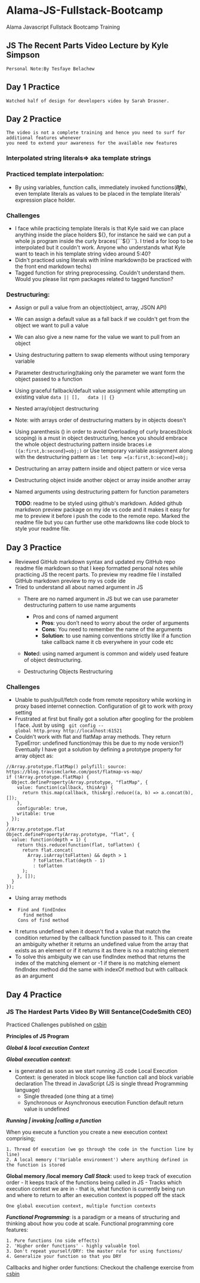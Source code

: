 # Alama-JS-Fullstack-Bootcamp
Alama Javascript Fullstack Bootcamp Training
## JS The Recent Parts Video Lecture by Kyle Simpson
    Personal Note:By Tesfaye Belachew 
## Day 1 Practice
    Watched half of design for developers video by Sarah Drasner.
## Day 2 Practice		 
    The video is not a complete training and hence you need to surf for additional features whenever
    you need to extend your awareness for the available new features
### Interpolated string literals=> aka template strings
### Practiced template interpolation:
-   By using variables, function calls, immediately invoked functions(***IIfs***), even template literals as values to be placed in the template literals' expression place holder.

### Challenges
-   I face while practicing template literals is that Kyle said we can place anything inside the place holders ${}, for instance he said we can put a whole js program inside the curly braces(```${}```). I tried a for loop to be interpolated but it couldn't work. Anyone who understands what Kyle want to teach in his template string video around 5:40?
- Didn't practiced using literals with inline markdown(to be practiced with the front end markdown techs)
- Tagged function for string preprocessing. Couldn't understand them. Would you please list npm packages related to tagged function?

### Destructuring:
-  Assign or pull a value from an object(object, array, JSON API)
-  We can assign a default  value as a fall back if we  couldn't get from the object we want to pull a value
-  We can also give a new name for the value we want to pull from an object
-  Using destructuring pattern to swap elements without using temporary variable
-  Parameter destructuring(taking only the parameter we want form the object passed to a function
-  Using graceful fallback/default value assignment  while attempting un existing value  ```data || [],   data || {} ```
-  Nested array/object destructuring
-  Note: with arrays order of destructuring matters by in objects doesn't
-  Using parenthesis () in order to avoid Overloading of curly braces(block scoping) is a must in object destructuring, hence you should embrace the whole object destructuring pattern inside braces i.e ```({a:first,b:second}=obj;)``` or Use temporary variable assignment along with the destructuring pattern as : ```let temp ={a:first,b:second}=obj;```
-   Destructuring an array pattern inside and object pattern or vice versa
-   Destructuring object inside another object or array inside another array
-   Named arguments using destructuring pattern for function parameters

    **TODO**: readme to be styled using github's markdown. Added github markdwon preview package on my ide vs code and it makes it easy for me to preview it before i push the code to the remote repo. Marked the readme file but you can further use othe markdowns like code block to style your readme file.
    
## Day 3 Practice
-   Reviewed GitHub markdown syntax and updated my GitHub repo readme file markdown so that I keep formatted personal notes while practicing JS the recent parts. To preview my readme file I installed GitHub markdown preview to my vs code ide
- Tried to understand all about named argument in JS
    -   There are no named argument in JS but we can use parameter destructuring pattern to use name arguments
		-   Pros and cons of named argument
			- **Pros**: you don’t need to worry about the order of arguments
			- **Cons**: You need to remember the name of the arguments
			- **Solution**: to use naming conventions strictly like if a function take callback name it cb everywhere in your code etc
		
	- **Note**d: using named argument is common and widely used feature of object destructuring.
	- Destructuring Objects Restructuring
### Challenges
-   Unable to push/pull/fetch code from remote repository while working in proxy based internet connection. Configuration of git to work with proxy setting
-   Frustrated at first but finally got a solution after googling for the problem I face.  Just by using ```
		git config --global http.proxy http://localhost:61521```
- Couldn't work with flat and flatMap array methods. They return TypeError: undefined function(may this be due to my node version?)
Eventually I have got a solution by defining a prototype property for array object as: 
```
//Array.prototype.flatMap() polyfill: source: https://blog.travismclarke.com/post/flatmap-vs-map/
if (!Array.prototype.flatMap) {
  Object.defineProperty(Array.prototype, "flatMap", {
    value: function(callback, thisArg) {
      return this.map(callback, thisArg).reduce((a, b) => a.concat(b), []);
    },
    configurable: true,
    writable: true
  });
} 
//Array.prototype.flat 
Object.defineProperty(Array.prototype, "flat", {
  value: function(depth = 1) {
    return this.reduce(function(flat, toFlatten) {
      return flat.concat(
        Array.isArray(toFlatten) && depth > 1
          ? toFlatten.flat(depth - 1)
          : toFlatten
      );
    }, []);
  }
});

```

	
 - Using array methods
 -      Find and findIndex
	      find method
		Cons of find method
-   It returns undefined when it doesn't find a value that match the condition returned by the callback function passed to it. This can create an ambiguity whether it returns an undefined value from the array that exists as an element or if it returns it as there is no a matching element
-   To solve this ambiguity we can use findIndex method that returns the index of the matching element or -1 if there is no matching element
	   findIndex method did the same with indexOf method but with callback as an argument
## Day 4 Practice
### JS The Hardest Parts Video By Will Sentance(CodeSmith CEO)
 Practiced Challenges published on [csbin](http://csbin.io/callbacks)
 
**Principles of JS Program**

  ***Global & local execution Context***

  ***Global execution context***: 
  - is generated as soon as we start running JS code
		Local Execution Context: is generated in block scope like function call and block variable declaration
The thread in JavaScript (JS is single thread Programming language)
	- Single threaded (one thing at a time) 
	- Synchronous or Asynchronous execution
Function default return value is undefined

***Running | invoking |calling a function***

When you execute a function you create a new execution context comprising;

	1. Thread Of execution (we go through the code in the function line by line) 
	2. A local memory ('Variable environment') where anything defined in the function is stored 

**Global memory /local memory** 
***Call Stack***: used to keep track of execution order 
	- It keeps track of the functions being called in JS 
	- Tracks which execution context we are in - that is, what 
	function is currently being run and where to return to 
	after an execution context is popped off the stack 
	
	One global execution context, multiple function contexts 
	
	
***Functional Programming***: is a paradigm or a means of structuring and thinking about how you code at scale.
Functional programming core features:

	1. Pure functions (no side effects) 
	2. 'Higher order functions' - highly valuable tool 
	3. Don't repeat yourself/DRY: the master rule for using functions/
	4. Generalize your function so that you DRY

Callbacks and higher order functions:
Checkout the challenge exercise from [csbin](http://csbin.io/callbacks)